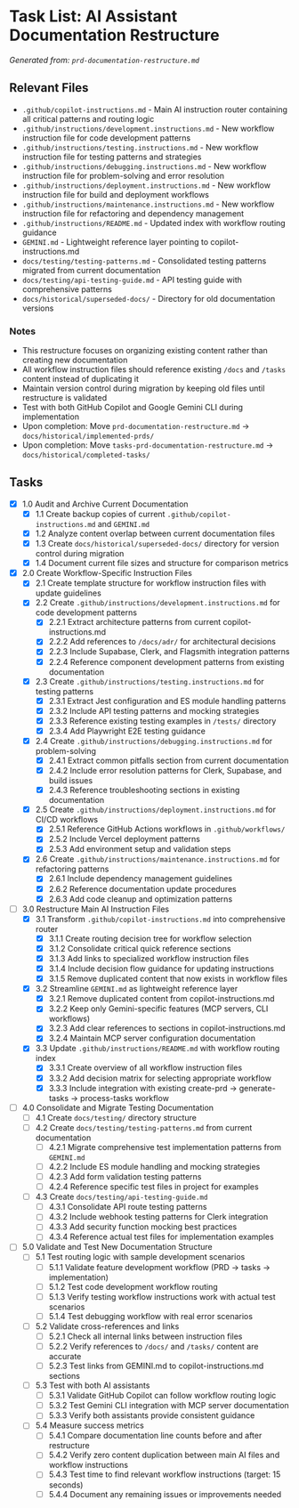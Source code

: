 # Task List: AI Assistant Documentation Restructure

*Generated from: `prd-documentation-restructure.md`*

## Relevant Files

- `.github/copilot-instructions.md` - Main AI instruction router containing all critical patterns and routing logic
- `.github/instructions/development.instructions.md` - New workflow instruction file for code development patterns
- `.github/instructions/testing.instructions.md` - New workflow instruction file for testing patterns and strategies
- `.github/instructions/debugging.instructions.md` - New workflow instruction file for problem-solving and error resolution
- `.github/instructions/deployment.instructions.md` - New workflow instruction file for build and deployment workflows
- `.github/instructions/maintenance.instructions.md` - New workflow instruction file for refactoring and dependency management
- `.github/instructions/README.md` - Updated index with workflow routing guidance
- `GEMINI.md` - Lightweight reference layer pointing to copilot-instructions.md
- `docs/testing/testing-patterns.md` - Consolidated testing patterns migrated from current documentation
- `docs/testing/api-testing-guide.md` - API testing guide with comprehensive patterns
- `docs/historical/superseded-docs/` - Directory for old documentation versions

### Notes

- This restructure focuses on organizing existing content rather than creating new documentation
- All workflow instruction files should reference existing `/docs` and `/tasks` content instead of duplicating it
- Maintain version control during migration by keeping old files until restructure is validated
- Test with both GitHub Copilot and Google Gemini CLI during implementation
- Upon completion: Move `prd-documentation-restructure.md` → `docs/historical/implemented-prds/`
- Upon completion: Move `tasks-prd-documentation-restructure.md` → `docs/historical/completed-tasks/`

## Tasks

- [x] 1.0 Audit and Archive Current Documentation
  - [x] 1.1 Create backup copies of current `.github/copilot-instructions.md` and `GEMINI.md`
  - [x] 1.2 Analyze content overlap between current documentation files
  - [x] 1.3 Create `docs/historical/superseded-docs/` directory for version control during migration
  - [x] 1.4 Document current file sizes and structure for comparison metrics

- [x] 2.0 Create Workflow-Specific Instruction Files
  - [x] 2.1 Create template structure for workflow instruction files with update guidelines
  - [x] 2.2 Create `.github/instructions/development.instructions.md` for code development patterns
    - [x] 2.2.1 Extract architecture patterns from current copilot-instructions.md
    - [x] 2.2.2 Add references to `/docs/adr/` for architectural decisions
    - [x] 2.2.3 Include Supabase, Clerk, and Flagsmith integration patterns
    - [x] 2.2.4 Reference component development patterns from existing documentation
  - [x] 2.3 Create `.github/instructions/testing.instructions.md` for testing patterns
    - [x] 2.3.1 Extract Jest configuration and ES module handling patterns
    - [x] 2.3.2 Include API testing patterns and mocking strategies
    - [x] 2.3.3 Reference existing testing examples in `/tests/` directory
    - [x] 2.3.4 Add Playwright E2E testing guidance
  - [x] 2.4 Create `.github/instructions/debugging.instructions.md` for problem-solving
    - [x] 2.4.1 Extract common pitfalls section from current documentation
    - [x] 2.4.2 Include error resolution patterns for Clerk, Supabase, and build issues
    - [x] 2.4.3 Reference troubleshooting sections in existing documentation
  - [x] 2.5 Create `.github/instructions/deployment.instructions.md` for CI/CD workflows
    - [x] 2.5.1 Reference GitHub Actions workflows in `.github/workflows/`
    - [x] 2.5.2 Include Vercel deployment patterns
    - [x] 2.5.3 Add environment setup and validation steps
  - [x] 2.6 Create `.github/instructions/maintenance.instructions.md` for refactoring patterns
    - [x] 2.6.1 Include dependency management guidelines
    - [x] 2.6.2 Reference documentation update procedures
    - [x] 2.6.3 Add code cleanup and optimization patterns

- [ ] 3.0 Restructure Main AI Instruction Files
  - [x] 3.1 Transform `.github/copilot-instructions.md` into comprehensive router
    - [x] 3.1.1 Create routing decision tree for workflow selection
    - [x] 3.1.2 Consolidate critical quick reference sections
    - [x] 3.1.3 Add links to specialized workflow instruction files
    - [x] 3.1.4 Include decision flow guidance for updating instructions
    - [x] 3.1.5 Remove duplicated content that now exists in workflow files
  - [x] 3.2 Streamline `GEMINI.md` as lightweight reference layer
    - [x] 3.2.1 Remove duplicated content from copilot-instructions.md
    - [x] 3.2.2 Keep only Gemini-specific features (MCP servers, CLI workflows)
    - [x] 3.2.3 Add clear references to sections in copilot-instructions.md
    - [x] 3.2.4 Maintain MCP server configuration documentation
  - [x] 3.3 Update `.github/instructions/README.md` with workflow routing index
    - [x] 3.3.1 Create overview of all workflow instruction files
    - [x] 3.3.2 Add decision matrix for selecting appropriate workflow
    - [x] 3.3.3 Include integration with existing create-prd → generate-tasks → process-tasks workflow

- [ ] 4.0 Consolidate and Migrate Testing Documentation
  - [ ] 4.1 Create `docs/testing/` directory structure
  - [ ] 4.2 Create `docs/testing/testing-patterns.md` from current documentation
    - [ ] 4.2.1 Migrate comprehensive test implementation patterns from `GEMINI.md`
    - [ ] 4.2.2 Include ES module handling and mocking strategies
    - [ ] 4.2.3 Add form validation testing patterns
    - [ ] 4.2.4 Reference specific test files in project for examples
  - [ ] 4.3 Create `docs/testing/api-testing-guide.md`
    - [ ] 4.3.1 Consolidate API route testing patterns
    - [ ] 4.3.2 Include webhook testing patterns for Clerk integration
    - [ ] 4.3.3 Add security function mocking best practices
    - [ ] 4.3.4 Reference actual test files for implementation examples

- [ ] 5.0 Validate and Test New Documentation Structure
  - [ ] 5.1 Test routing logic with sample development scenarios
    - [ ] 5.1.1 Validate feature development workflow (PRD → tasks → implementation)
    - [ ] 5.1.2 Test code development workflow routing
    - [ ] 5.1.3 Verify testing workflow instructions work with actual test scenarios
    - [ ] 5.1.4 Test debugging workflow with real error scenarios
  - [ ] 5.2 Validate cross-references and links
    - [ ] 5.2.1 Check all internal links between instruction files
    - [ ] 5.2.2 Verify references to `/docs/` and `/tasks/` content are accurate
    - [ ] 5.2.3 Test links from GEMINI.md to copilot-instructions.md sections
  - [ ] 5.3 Test with both AI assistants
    - [ ] 5.3.1 Validate GitHub Copilot can follow workflow routing logic
    - [ ] 5.3.2 Test Gemini CLI integration with MCP server documentation
    - [ ] 5.3.3 Verify both assistants provide consistent guidance
  - [ ] 5.4 Measure success metrics
    - [ ] 5.4.1 Compare documentation line counts before and after restructure
    - [ ] 5.4.2 Verify zero content duplication between main AI files and workflow instructions
    - [ ] 5.4.3 Test time to find relevant workflow instructions (target: 15 seconds)
    - [ ] 5.4.4 Document any remaining issues or improvements needed
